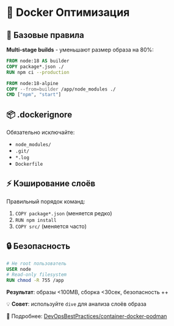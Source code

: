 # 🐳 Docker Оптимизация 

## 🚀 Базовые правила

**Multi-stage builds** - уменьшают размер образа на 80%:

```dockerfile
FROM node:18 AS builder
COPY package*.json ./
RUN npm ci --production

FROM node:18-alpine
COPY --from=builder /app/node_modules ./
CMD ["npm", "start"]
```

## 📦 .dockerignore

Обязательно исключайте:
- `node_modules/`
- `.git/`
- `*.log`
- `Dockerfile`

## ⚡ Кэширование слоёв

Правильный порядок команд:
1. `COPY package*.json` (меняется редко)
2. `RUN npm install`
3. `COPY src/` (меняется часто)

## 🔒 Безопасность

```dockerfile
# Не root пользователь
USER node
# Read-only filesystem
RUN chmod -R 755 /app
```

**Результат**: образы <100MB, сборка <30сек, безопасность ++

💡 **Совет**: используйте `dive` для анализа слоёв образа

📖 Подробнее: [DevOpsBestPractices/container-docker-podman](https://github.com/DevOpsBestPracticesTelegramCanal/DevOpsBestPractices/tree/main/container-docker-podman)